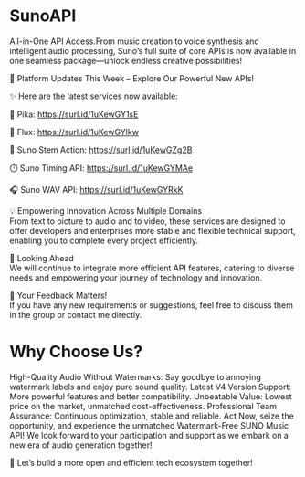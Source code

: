 # SunoAPI
All-in-One API Access.From music creation to voice synthesis and intelligent audio processing, Suno’s full suite of core APIs is now available in one seamless package—unlock endless creative possibilities!

🚀 Platform Updates This Week – Explore Our Powerful New APIs!  

✨ Here are the latest services now available:  

📌 Pika: https://surl.id/1uKewGY1sE 

📌 Flux: https://surl.id/1uKewGYlkw

🎵 Suno Stem Action: https://surl.id/1uKewGZg2B

⏱️ Suno Timing API: https://surl.id/1uKewGYMAe  

🎧 Suno WAV API: https://surl.id/1uKewGYRkK

💡 Empowering Innovation Across Multiple Domains  
From  text to picture to audio and to video, these services are designed to offer developers and enterprises more stable and flexible technical support, enabling you to complete every project efficiently.  

🔗 Looking Ahead  
We will continue to integrate more efficient API features, catering to diverse needs and empowering your journey of technology and innovation.  

📣 Your Feedback Matters!  
If you have any new requirements or suggestions, feel free to discuss them in the group or contact me directly.  

# Why Choose Us?
High-Quality Audio Without Watermarks: Say goodbye to annoying watermark labels and enjoy pure sound quality.
Latest V4 Version Support: More powerful features and better compatibility.
Unbeatable Value: Lowest price on the market, unmatched cost-effectiveness.
Professional Team Assurance: Continuous optimization, stable and reliable.
Act Now, seize the opportunity, and experience the unmatched Watermark-Free SUNO Music API! We look forward to your participation and support as we embark on a new era of audio generation together!

🤝 Let’s build a more open and efficient tech ecosystem together!



